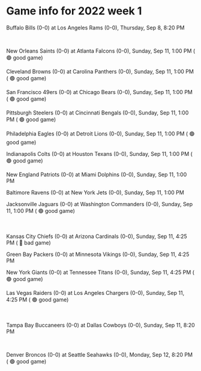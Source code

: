 # Game info for 2022 week 1

Buffalo Bills (0-0) at Los Angeles Rams (0-0), Thursday, Sep 8, 8:20 PM


<br/>

New Orleans Saints (0-0) at Atlanta Falcons (0-0), Sunday, Sep 11, 1:00 PM (	:green_circle: good game)

Cleveland Browns (0-0) at Carolina Panthers (0-0), Sunday, Sep 11, 1:00 PM (	:green_circle: good game)

San Francisco 49ers (0-0) at Chicago Bears (0-0), Sunday, Sep 11, 1:00 PM (	:green_circle: good game)

Pittsburgh Steelers (0-0) at Cincinnati Bengals (0-0), Sunday, Sep 11, 1:00 PM (	:green_circle: good game)

Philadelphia Eagles (0-0) at Detroit Lions (0-0), Sunday, Sep 11, 1:00 PM (	:green_circle: good game)

Indianapolis Colts (0-0) at Houston Texans (0-0), Sunday, Sep 11, 1:00 PM (	:green_circle: good game)

New England Patriots (0-0) at Miami Dolphins (0-0), Sunday, Sep 11, 1:00 PM

Baltimore Ravens (0-0) at New York Jets (0-0), Sunday, Sep 11, 1:00 PM

Jacksonville Jaguars (0-0) at Washington Commanders (0-0), Sunday, Sep 11, 1:00 PM (	:green_circle: good game)


<br/>

Kansas City Chiefs (0-0) at Arizona Cardinals (0-0), Sunday, Sep 11, 4:25 PM (	:red_circle: bad game)

Green Bay Packers (0-0) at Minnesota Vikings (0-0), Sunday, Sep 11, 4:25 PM

New York Giants (0-0) at Tennessee Titans (0-0), Sunday, Sep 11, 4:25 PM (	:green_circle: good game)

Las Vegas Raiders (0-0) at Los Angeles Chargers (0-0), Sunday, Sep 11, 4:25 PM (	:green_circle: good game)


<br/>

Tampa Bay Buccaneers (0-0) at Dallas Cowboys (0-0), Sunday, Sep 11, 8:20 PM


<br/>

Denver Broncos (0-0) at Seattle Seahawks (0-0), Monday, Sep 12, 8:20 PM (	:green_circle: good game)

